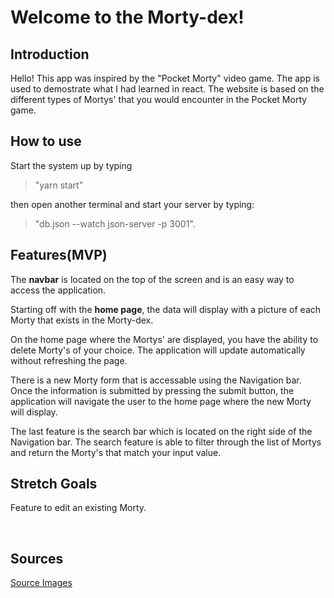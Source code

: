 
# Welcome to the Morty-dex!

## Introduction

Hello! This app was inspired by the "Pocket Morty" video game. The app is used to demostrate what I had learned in react. The website is based on the different types of Mortys' that you would encounter in the Pocket Morty game.  


## How to use

Start the system up by typing 

> "yarn start"

then open another terminal and start your server by typing:

> "db.json --watch json-server -p 3001".


## Features(MVP)

The **navbar** is located on the top of the screen and is an easy way to access the application. 

Starting off with the **home page**, the data will display with a picture of each Morty that exists in the Morty-dex.

On the home page where the Mortys' are displayed, you have the ability to delete Morty's of your choice. The application will update automatically without refreshing the page. 

There is a new Morty form that is accessable using the Navigation bar. Once the information is submitted by pressing the submit button, the application will navigate the user to the home page where the new Morty will display.  

The last feature is the search bar which is located on the right side of the Navigation bar. The search feature is able to filter through the list of Mortys and return the Morty's that match your input value.  


## Stretch Goals

Feature to edit an existing Morty.

<br />

## Sources

[Source Images](https://rickandmorty.fandom.com/wiki/List_of_Mortys_(Pocket_Mortys))
